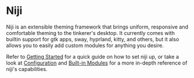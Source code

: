 # Niji

Niji is an extensible theming framework that brings uniform, responsive and comfortable theming to the tinkerer's desktop.
It currently comes with builtin support for gtk apps, sway, hyprland, kitty, and others, but it also allows you to easily
add custom modules for anything you desire.

Refer to [Getting Started](./getting-started.md) for a quick guide on how to set niji up,
or take a look at [Configuration](./configuration.md) and [Built-in Modules](./modules/README.md)
for a more in-depth reference of niji's capabilities.
